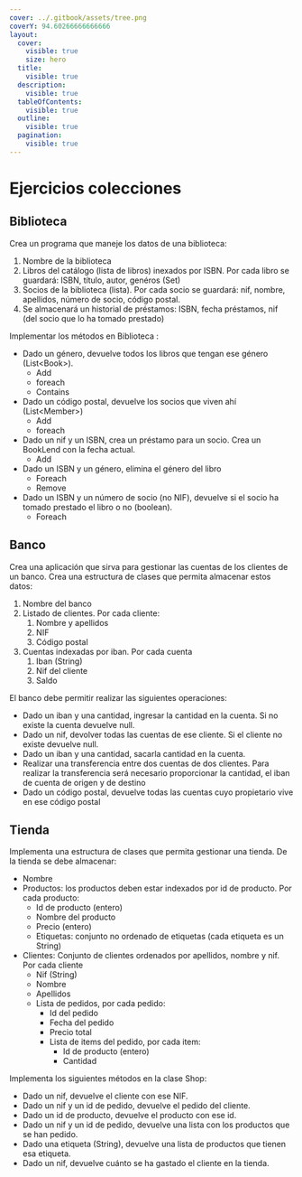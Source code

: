 ```yaml
---
cover: ../.gitbook/assets/tree.png
coverY: 94.60266666666666
layout:
  cover:
    visible: true
    size: hero
  title:
    visible: true
  description:
    visible: true
  tableOfContents:
    visible: true
  outline:
    visible: true
  pagination:
    visible: true
---
```


# Ejercicios colecciones

## Biblioteca

Crea un programa que maneje los datos de una biblioteca:

1. Nombre de la biblioteca
2. Libros del catálogo (lista de libros) inexados por ISBN. Por cada libro se guardará: ISBN, título, autor, genéros (Set)
3. Socios de la biblioteca (lista). Por cada socio se guardará: nif, nombre, apellidos, número de socio, código postal.
4. Se almacenará un historial de préstamos: ISBN, fecha préstamos, nif (del socio que lo ha tomado prestado)

Implementar los métodos en Biblioteca :

* Dado un género, devuelve todos los libros que tengan ese género (List\<Book>).
  * Add
  * foreach
  * Contains
* Dado un código postal, devuelve los socios que viven ahí (List\<Member>)
  * Add
  * foreach
* Dado un nif y un ISBN, crea un préstamo para un socio. Crea un BookLend con la fecha actual.
  * Add
* Dado un ISBN y un género, elimina el género del libro
  * Foreach
  * Remove
* Dado un ISBN y un número de socio (no NIF), devuelve si el socio ha tomado prestado el libro o no (boolean).
  * Foreach

## Banco

Crea una aplicación que sirva para gestionar las cuentas de los clientes de un banco. Crea una estructura de clases que permita almacenar estos datos:

1. Nombre del banco
2. Listado de clientes. Por cada cliente:
   1. Nombre y apellidos
   2. NIF
   3. Código postal
3. Cuentas indexadas por iban. Por cada cuenta
   1. Iban (String)
   2. Nif del cliente
   3. Saldo

El banco debe permitir realizar las siguientes operaciones:

* Dado un iban y una cantidad, ingresar la cantidad en la cuenta. Si no existe la cuenta devuelve null.
* Dado un nif, devolver todas las cuentas de ese cliente. Si el cliente no existe devuelve null.
* Dado un iban y una cantidad, sacarla cantidad en la cuenta.
* Realizar una transferencia entre dos cuentas de dos clientes. Para realizar la transferencia será necesario proporcionar la cantidad, el iban de cuenta de origen y de destino
* Dado un código postal, devuelve todas las cuentas cuyo propietario vive en ese código postal

## Tienda

Implementa una estructura de clases que permita gestionar una tienda. De la tienda se debe almacenar:

* Nombre
* Productos: los productos deben estar indexados por id de producto. Por cada producto:
  * Id de producto (entero)
  * Nombre del producto
  * Precio (entero)
  * Etiquetas: conjunto no ordenado de etiquetas (cada etiqueta es un String)
* Clientes: Conjunto de clientes ordenados por apellidos, nombre y nif. Por cada cliente
  * Nif (String)
  * Nombre
  * Apellidos
  * Lista de pedidos, por cada pedido:
    * Id del pedido
    * Fecha del pedido
    * Precio total
    * Lista de items del pedido, por cada item:
      * Id de producto (entero)
      * Cantidad

Implementa los siguientes métodos en la clase Shop:

* Dado un nif, devuelve el cliente con ese NIF.
* Dado un nif y un id de pedido, devuelve el pedido del cliente.
* Dado un id de producto, devuelve el producto con ese id.
* Dado un nif y un id de pedido, devuelve una lista con los productos que se han pedido.
* Dado una etiqueta (String), devuelve una lista de productos que tienen esa etiqueta.
* Dado un nif, devuelve cuánto se ha gastado el cliente en la tienda.
